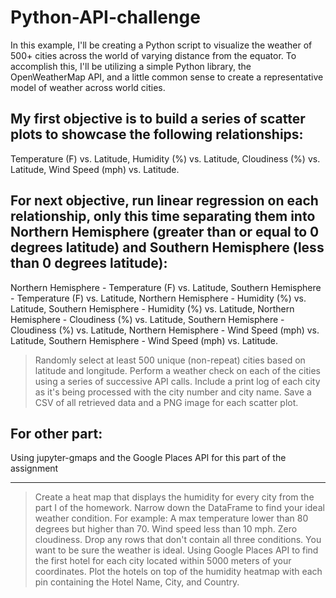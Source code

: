 # Python-API-challenge

In this example, I'll be creating a Python script to visualize the weather of 500+ cities across the world of varying distance from the equator. To accomplish this, I'll be utilizing a simple Python library, the OpenWeatherMap API, and a little common sense to create a representative model of weather across world cities.

My first objective is to build a series of scatter plots to showcase the following relationships:
----------------------------------------------------------------------------------------------------
Temperature (F) vs. Latitude,
Humidity (%) vs. Latitude,
Cloudiness (%) vs. Latitude,
Wind Speed (mph) vs. Latitude.

For next objective, run linear regression on each relationship, only this time separating them into Northern Hemisphere (greater than or equal to 0 degrees latitude) and Southern Hemisphere (less than 0 degrees latitude):
----------------------------------------------------------
Northern Hemisphere - Temperature (F) vs. Latitude,
Southern Hemisphere - Temperature (F) vs. Latitude,
Northern Hemisphere - Humidity (%) vs. Latitude,
Southern Hemisphere - Humidity (%) vs. Latitude,
Northern Hemisphere - Cloudiness (%) vs. Latitude,
Southern Hemisphere - Cloudiness (%) vs. Latitude,
Northern Hemisphere - Wind Speed (mph) vs. Latitude,
Southern Hemisphere - Wind Speed (mph) vs. Latitude.

> Randomly select at least 500 unique (non-repeat) cities based on latitude and longitude.
> Perform a weather check on each of the cities using a series of successive API calls.
> Include a print log of each city as it's being processed with the city number and city name.
> Save a CSV of all retrieved data and a PNG image for each scatter plot.



For other part:
-----------------
Using jupyter-gmaps and the Google Places API for this part of the assignment
_________________________________________________________________________________
> Create a heat map that displays the humidity for every city from the part I of the homework.
> Narrow down the DataFrame to find your ideal weather condition. For example:
> A max temperature lower than 80 degrees but higher than 70.
> Wind speed less than 10 mph.
> Zero cloudiness.
> Drop any rows that don't contain all three conditions. You want to be sure the weather is ideal.
> Using Google Places API to find the first hotel for each city located within 5000 meters of your coordinates.
> Plot the hotels on top of the humidity heatmap with each pin containing the Hotel Name, City, and Country.
